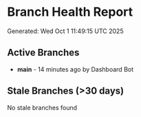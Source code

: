 # Branch Health Report
Generated: Wed Oct  1 11:49:15 UTC 2025

## Active Branches
- **main** - 14 minutes ago by Dashboard Bot

## Stale Branches (>30 days)
No stale branches found
